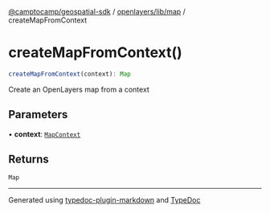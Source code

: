[@camptocamp/geospatial-sdk](../../../../index.md) / [openlayers/lib/map](../index.md) / createMapFromContext

# createMapFromContext()

```ts
createMapFromContext(context): Map
```

Create an OpenLayers map from a context

## Parameters

• **context**: [`MapContext`](../../../../core/lib/model/interfaces/MapContext.md)

## Returns

`Map`

***

Generated using [typedoc-plugin-markdown](https://www.npmjs.com/package/typedoc-plugin-markdown) and [TypeDoc](https://typedoc.org/)
